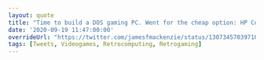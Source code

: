 ```yaml
---
layout: quote
title: "Time to build a DOS gaming PC. Went for the cheap option: HP Compaq t5710 Thin Client, 800MHz Transmeta Crusoe CPU, 256Mb RAM, Sound Blaster Pro hardware compatibility, 1x PCI slot. Will definitely add Voodoo graphics, maybe OPL3LPT"
date: '2020-09-19 11:47:00:00'
overrideUrl: "https://twitter.com/jamesfmackenzie/status/1307345703971074048?s=21"
tags: [Tweets, Videogames, Retrocomputing, Retrogaming]
---
```

